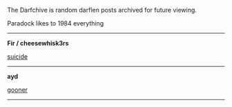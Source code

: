 The Darfchive is random darflen posts archived for future viewing.

Paradock likes to 1984 everything 

****

**Fir / cheesewhisk3rs**

[suicide](https://Darfchive.github.io/Fir_suicide.html)


****
**ayd**

[gooner](https://Darfchive.github.io/ayd_goon.html)

****

